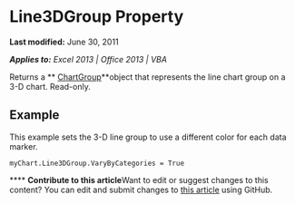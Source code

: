 
# Line3DGroup Property

 **Last modified:** June 30, 2011

 _**Applies to:** Excel 2013 | Office 2013 | VBA_

Returns a  ** [ChartGroup](8a485a8c-e181-a039-60b9-a02c2c89b26e.md)**object that represents the line chart group on a 3-D chart. Read-only.


## Example

This example sets the 3-D line group to use a different color for each data marker.


```
myChart.Line3DGroup.VaryByCategories = True
```


****   **Contribute to this article**Want to edit or suggest changes to this content? You can edit and submit changes to  [this article](https://github.com/jhershey00/VBA_Excel_Test/OpenXMLCon/articles/8624511a-41fe-52ea-2ea8-e45af74206c0.md) using GitHub.

